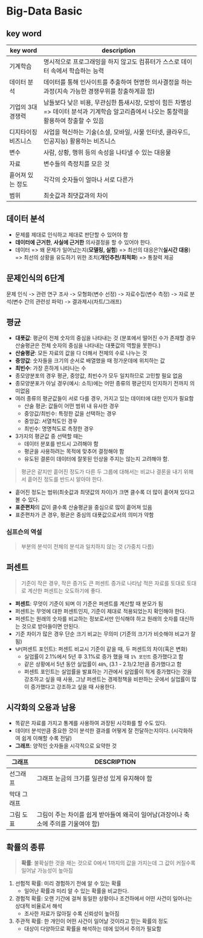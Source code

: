 # Big-Data Basic
## key word
|key word|description|
|---|---|
|기계학습|명시적으로 프로그래밍을 하지 않고도 컴퓨터가 스스로 데이터 속에서 학습하는 능력|
|데이터 분석|데이터를 통해 인사이트를 추출하여 현명한 의사결정을 하는 과정(지속 가능한 경쟁우위를 창출하게끔 함)|
|기업의 3대 경쟁력|남들보다 낮은 비용, 무관심한 틈새시장, 모방이 힘든 차별성 => 데이터 분석과 기계학습 알고리즘에서 나오는 통찰력을 활용하여 창출할 수 있음|
|디지타이징 비즈니스|사업을 혁신하는 기술(소셜, 모바일, 사물 인터넷, 클라우드, 인공지능) 활용하는 비즈니스|
|변수|사람, 상황, 행위 등의 속성을 나타낼 수 있는 대응물|
|자료|변수들의 측정치를 모은 것|
|흩어져 있는 정도|각각의 숫자들이 얼마나 서로 다른가|
|범위|최솟값과 최댓값과의 차이|


## 데이터 분석
- 문제를 제대로 인식하고 제대로 판단할 수 있어야 함
- **데이터에 근거한**, **사실에 근거한** 의사결정을 할 수 있어야 한다.
- 데이터 => 왜 문제가 일어났는지(**모델링, 실험**) => 최선의 대응은?(**실시간 대응**) => 최선의 상황을 유도하기 위한 조치(**개인추천/최적화**) => 통찰력 제공

## 문제인식의 6단계
문제 인식 -> 관련 연구 조사 -> 모형화(변수 선정) -> 자료수집(변수 측정) -> 자료 분석(변수 간의 관련성 파악) -> 결과제시(차트/그래프)

## 평균
- **대푯값**: 평균이 전체 숫자의 중심을 나타내는 것 (분포에서 떨어진 수가 존재할 경우 산술평균은 전체 숫자의 중심을 나타내는 대푯값의 역할을 못한다.)
- **산술평균**: 모든 자료의 값을 다 더해서 전체의 수로 나누는 것
- **중앙값**: 숫자들을 크기의 순서로 배열했을 때 정가운데에 위치하는 값
- **최빈수**: 가장 흔하게 나타나는 수
- 종모양분포의 경우 평균, 중앙값, 최빈수가 모두 일치하므로 고민할 필요 없음
- 종모양분포가 아닐 경우(예시: 소득)에는 어떤 종류의 평균인지 인지하기 전까지 의미없음
- 여러 종류의 평균값들이 서로 다를 경우, 가지고 있는 데이터에 대한 인지가 필요함
  - 산술 평균: 값들이 어떤 범위 내 유사한 경우
  - 중앙값/최빈수: 특정한 값을 선택하는 경우
  - 중앙값: 서열척도인 경우
  - 최빈수: 명명척도로 측정한 경우
- 3가지의 평균값 중 선택할 때는 
  - 데이터 분포를 반드시 고려해야 함 
  - 평균을 사용하려는 목적에 맞추어 결정해야 함
  - 유도된 결론이 데이터에 잘못된 인상을 주지는 않는지 고려해야 함.

> 평균은 같지만 흩어진 정도가 다른 두 그룹에 대해서는 비교나 결론을 내기 위해서 흩어진 정도를 반드시 알아야 한다.

- 흩어진 정도는 범위(최솟값과 최댓값의 차이)가 크면 클수록 더 많이 흩어져 있다고 볼 수 있다.
- **표준편차**의 값이 클수록 산술평균을 중심으로 많이 흩어져 있음
- 표준편차가 큰 경우, 평균은 중심의 대푯값으로서의 의미가 약함

### 심프슨의 역설
> 부분의 분석이 전체의 분석과 일치하지 않는 것 (가중치 다름)


## 퍼센트
> 기준이 작은 경우, 작은 증가도 큰 퍼센트 증가로 나타남
> 적은 자료를 토대로 토대로 계산한 퍼센트는 오도하기에 좋다.

- **퍼센트**: 무엇이 기준이 되며 이 기준은 퍼센트를 계산할 때 분모가 됨
- 퍼센트는 무엇에 대한 퍼센트인지, 기준이 제대로 적용되었는지 확인해야 한다.
- 퍼센트는 원래의 숫자를 비교하는 정보로서만 인식해야 하고 원래의 숫자를 대신하는 것으로 받아들이면 안된다.
- 기준 차이가 많은 경우 단순 크기 비교는 무의미 (기준의 크기가 비슷해야 비교가 잘 됨)
- `%P`(퍼센트 포인트): 퍼센트 비교시 기준이 같을 때, 두 퍼센트의 차이(혹은 변화)
  - 실업률이 2.1%에서 5년 후 3.1%로 증가 했을 때 `1% 포인트` 증가했다고 함
  - 같은 상황에서 5년 동안 실업률이 `48%`, (3.1 - 2.1)/2.1만큼 증가했다고 함
  - 퍼센트 포인트는 실업률을 발표하는 기관에서 실업률이 적게 증가했다는 것을 강조하고 싶을 때 사용, 그냥 퍼센트는 경제정책을 비판하는 곳에서 실업률이 많이 증가했다고 강조하고 싶을 때 사용한다.


## 시각화의 오용과 남용
- 똑같은 자료를 가지고 통계를 사용하여 과장된 시각화를 할 수도 있다.
- 데이터 분석만큼 중요한 것이 분석한 결과를 어떻게 잘 전달하는지이다. (시각화하여 쉽게 이해할 수록 전달)
- **그래프**: 양적인 숫자들을 시각적으로 요약한 것

|그래프|DESCRIPTION|
|---|---|
|선그래프|그래프 눈금의 크기를 일관성 있게 유지해야 함|
|막대 그래프|
|그림 도표|그림이 주는 차이를 쉽게 받아들여 왜곡이 일어남(과장이나 축소에 주의를 기울여야 함)|

## 확률의 종류
> **확률**: 불확실한 것을 재는 것으로 0에서 1까지의 값을 가지는데 그 값이 커질수록 일어날 가능성이 높아짐

1. 선험적 확률: 미리 경험하기 전에 알 수 있는 확률
   - 일어난 확률과 미리 알 수 있는 확률을 비교한다.
2. 경험적 확률: 오랜 기간에 걸쳐 동일한 상황이나 조건하에서 어떤 사건이 일어나는 상대적 비율로서 해석
   - 조사한 자료가 많아질 수록 신뢰성이 높아짐
3. 주관적 확률: 한 개인이 어떤 사건이 일어날 것이라고 믿는 확률의 정도
   - 대상이 다양하므로 확률을 해석하는 데에 있어서 주의가 필요함

